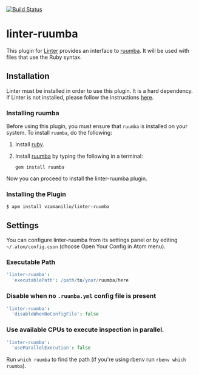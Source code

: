 [![Build Status](https://travis-ci.org/vzamanillo/linter-ruumba.svg?branch=master)](https://travis-ci.org/vzamanillo/linter-ruumba)

# linter-ruumba

This plugin for [Linter](https://github.com/AtomLinter/Linter) provides an
interface to [ruumba](https://github.com/ericqweinstein/ruumba). It will be used with
files that use the Ruby syntax.

## Installation

Linter must be installed in order to use this plugin. It is a hard dependency.
If Linter is not installed, please follow the instructions
[here](https://github.com/AtomLinter/Linter).

### Installing ruumba

Before using this plugin, you must ensure that `ruumba` is installed on your
system. To install `ruumba`, do the following:

1.  Install [ruby](https://www.ruby-lang.org/).

2.  Install [ruumba](https://github.com/ericqweinstein/ruumba) by typing the following
    in a terminal:

    ```ShellSession
    gem install ruumba
    ```

Now you can proceed to install the linter-ruumba plugin.

### Installing the Plugin

```ShellSession
$ apm install vzamanillo/linter-ruumba
```

## Settings

You can configure linter-ruumba from its settings panel or by editing
`~/.atom/config.cson` (choose Open Your Config in Atom menu).

### Executable Path

```coffeescript
'linter-ruumba':
  'executablePath': /path/to/your/ruumba/here
```

### Disable when no `.ruumba.yml` config file is present

```coffeescript
'linter-ruumba':
  'disableWhenNoConfigFile': false
```

### Use available CPUs to execute inspection in parallel.

```coffeescript
'linter-ruumba':
  'useParallelExecution': false
```

Run `which ruumba` to find the path (if you're using rbenv run
`rbenv which ruumba`).
